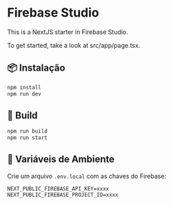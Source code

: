 # Firebase Studio

This is a NextJS starter in Firebase Studio.

To get started, take a look at src/app/page.tsx.


## 📦 Instalação
```bash
npm install
npm run dev
```

## 🚀 Build
```bash
npm run build
npm run start
```

## 🔑 Variáveis de Ambiente
Crie um arquivo `.env.local` com as chaves do Firebase:
```
NEXT_PUBLIC_FIREBASE_API_KEY=xxxx
NEXT_PUBLIC_FIREBASE_PROJECT_ID=xxxx
```
